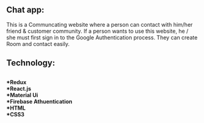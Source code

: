 <h2>Chat app:</h2>
<p>This is a Communcating website where a person can contact with him/her friend & customer community. If a person wants to use this website, he / she must first sign in to the Google Authentication process. They can create Room and contact easily.</p>
<h2>Technology:<h2>
<h4>*Redux <br/>
*React.js<br/>
*Material Ui<br/>
*Firebase Athuentication<br/>
*HTML<br/>
*CSS3<br/></h4>
